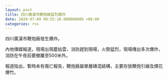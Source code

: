 ```yaml
---
layout: post
title: 四川廣漢市鞭炮廠猛烈爆炸
date: 2020-07-09 00:55:10.000000000 +08:00
categories: rss
---
```


四川廣漢市鞭炮廠發生爆炸。

內地傳媒報道，現場出現蘑姑雲，消防趕到現場，火勢猛烈，現場傳出多次爆炸，消防在午夜前要撤離至500米外。

報道指出，暫時未有傷亡報告，鞭炮廠屬單層磚混結構，主要存放鞭炮引線及煙花爆竹。
